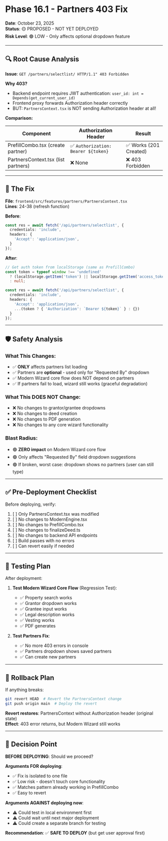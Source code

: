 # Phase 16.1 - Partners 403 Fix

**Date**: October 23, 2025  
**Status**: 🟡 PROPOSED - NOT YET DEPLOYED  
**Risk Level**: 🟢 LOW - Only affects optional dropdown feature

---

## 🔍 Root Cause Analysis

**Issue**: `GET /partners/selectlist/ HTTP/1.1" 403 Forbidden`

**Why 403?**
- Backend endpoint requires JWT authentication: `user_id: int = Depends(get_current_user_id)`
- Frontend proxy forwards Authorization header correctly
- BUT: `PartnersContext.tsx` is NOT sending Authorization header at all!

**Comparison:**

| Component | Authorization Header | Result |
|-----------|---------------------|--------|
| PrefillCombo.tsx (create partner) | ✅ `Authorization: Bearer ${token}` | ✅ Works (201 Created) |
| PartnersContext.tsx (list partners) | ❌ None | ❌ 403 Forbidden |

---

## 🎯 The Fix

**File**: `frontend/src/features/partners/PartnersContext.tsx`  
**Lines**: 24-38 (refresh function)

**Before**:
```typescript
const res = await fetch('/api/partners/selectlist', {
  credentials: 'include',
  headers: {
    'Accept': 'application/json',
  }
});
```

**After**:
```typescript
// Get auth token from localStorage (same as PrefillCombo)
const token = typeof window !== 'undefined' 
  ? (localStorage.getItem('token') || localStorage.getItem('access_token'))
  : null;

const res = await fetch('/api/partners/selectlist', {
  credentials: 'include',
  headers: {
    'Accept': 'application/json',
    ...(token ? { 'Authorization': `Bearer ${token}` } : {})
  }
});
```

---

## 🛡️ Safety Analysis

### What This Changes:
- ✅ **ONLY** affects partners list loading
- ✅ Partners are **optional** - used only for "Requested By" dropdown
- ✅ Modern Wizard core flow does NOT depend on partners
- ✅ If partners fail to load, wizard still works (graceful degradation)

### What This DOES NOT Change:
- ❌ No changes to grantor/grantee dropdowns
- ❌ No changes to deed creation
- ❌ No changes to PDF generation
- ❌ No changes to any core wizard functionality

### Blast Radius:
- 🟢 **ZERO impact** on Modern Wizard core flow
- 🟢 Only affects "Requested By" field dropdown suggestions
- 🟢 If broken, worst case: dropdown shows no partners (user can still type)

---

## ✅ Pre-Deployment Checklist

Before deploying, verify:

1. [ ] Only PartnersContext.tsx was modified
2. [ ] No changes to ModernEngine.tsx
3. [ ] No changes to PrefillCombo.tsx
4. [ ] No changes to finalizeDeed.ts
5. [ ] No changes to backend API endpoints
6. [ ] Build passes with no errors
7. [ ] Can revert easily if needed

---

## 🧪 Testing Plan

After deployment:

1. **Test Modern Wizard Core Flow** (Regression Test):
   - ✅ Property search works
   - ✅ Grantor dropdown works
   - ✅ Grantee input works
   - ✅ Legal description works
   - ✅ Vesting works
   - ✅ PDF generates

2. **Test Partners Fix**:
   - ✅ No more 403 errors in console
   - ✅ Partners dropdown shows saved partners
   - ✅ Can create new partners

---

## 🚨 Rollback Plan

If anything breaks:

```bash
git revert HEAD  # Revert the PartnersContext change
git push origin main  # Deploy the revert
```

**Revert restores**: PartnersContext without Authorization header (original state)  
**Effect**: 403 error returns, but Modern Wizard still works

---

## 📝 Decision Point

**BEFORE DEPLOYING**: Should we proceed?

**Arguments FOR deploying**:
- ✅ Fix is isolated to one file
- ✅ Low risk - doesn't touch core functionality
- ✅ Matches pattern already working in PrefillCombo
- ✅ Easy to revert

**Arguments AGAINST deploying now**:
- ⚠️ Could test in local environment first
- ⚠️ Could wait until next major deployment
- ⚠️ Could create a separate branch for testing

**Recommendation**: ✅ **SAFE TO DEPLOY** (but get user approval first)

